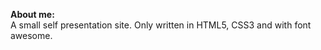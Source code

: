 **About me:**  
A small self presentation site. Only written in HTML5, CSS3 and with font awesome. 

